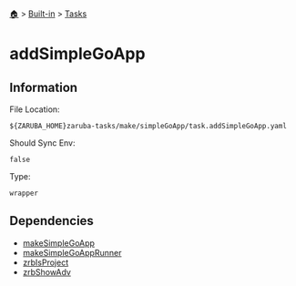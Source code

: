 <!--startTocHeader-->
[🏠](../../README.md) > [Built-in](../README.md) > [Tasks](README.md)
# addSimpleGoApp
<!--endTocHeader-->


## Information

File Location:

    ${ZARUBA_HOME}zaruba-tasks/make/simpleGoApp/task.addSimpleGoApp.yaml

Should Sync Env:

    false

Type:

    wrapper


## Dependencies

- [makeSimpleGoApp](make-simple-go-app.md)
- [makeSimpleGoAppRunner](make-simple-go-app-runner.md)
- [zrbIsProject](zrb-is-project.md)
- [zrbShowAdv](zrb-show-adv.md)



<!--startTocSubtopic-->
<!--endTocSubtopic-->